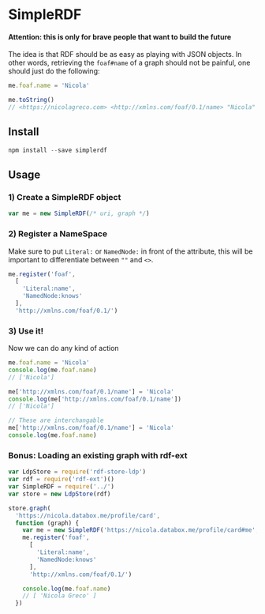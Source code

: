 # SimpleRDF

#### Attention: this is only for brave people that want to build the future

The idea is that RDF should be as easy as playing with JSON objects. In other words, retrieving the `foaf#name` of a graph should not be painful, one should just do the following:

```javascript
me.foaf.name = 'Nicola'

me.toString()
// <https://nicolagreco.com> <http://xmlns.com/foaf/0.1/name> "Nicola" .

```

## Install

```javascript
npm install --save simplerdf
```

## Usage

### 1) Create a SimpleRDF object

```javascript
var me = new SimpleRDF(/* uri, graph */)
```

### 2) Register a NameSpace

Make sure to put `Literal:` or `NamedNode:` in front of the attribute, this will be important to differentiate between `""` and `<>`.

```javascript
me.register('foaf',
  [
    'Literal:name',
    'NamedNode:knows'
  ],
  'http://xmlns.com/foaf/0.1/')
```

### 3) Use it!

Now we can do any kind of action

```javascript
me.foaf.name = 'Nicola'
console.log(me.foaf.name)
// ['Nicola']

me['http://xmlns.com/foaf/0.1/name'] = 'Nicola'
console.log(me['http://xmlns.com/foaf/0.1/name'])
// ['Nicola']

// These are interchangable
me['http://xmlns.com/foaf/0.1/name'] = 'Nicola'
console.log(me.foaf.name)
```

### Bonus: Loading an existing graph with rdf-ext
```javascript
var LdpStore = require('rdf-store-ldp')
var rdf = require('rdf-ext')()
var SimpleRDF = require('../')
var store = new LdpStore(rdf)

store.graph(
  'https://nicola.databox.me/profile/card',
  function (graph) {
    var me = new SimpleRDF('https://nicola.databox.me/profile/card#me', graph)
    me.register('foaf',
      [
        'Literal:name',
        'NamedNode:knows'
      ],
      'http://xmlns.com/foaf/0.1/')

    console.log(me.foaf.name)
    // [ 'Nicola Greco' ]
  })
```